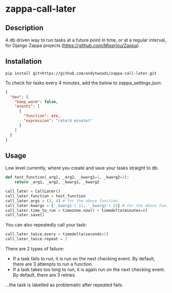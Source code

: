 # zappa-call-later

## Description
A db driven way to run tasks at a future point in time, or at a regular interval, for Django Zappa projects (https://github.com/Miserlou/Zappa).

## Installation
```
pip install git+https://github.com/andytwoods/zappa-call-later.git
```
To check for tasks every 4 minutes, add the below to zappa_settings.json:
 
```json
{
  "dev": {
    "keep_warm": false,
    "events": [
      {
        "function": src,
        "expression": "rate(4 minute)"
      }
    ]
  }
}
```
## Usage
Low level currently, where you create and save your tasks straight to db.

```python
def test_function(_arg1, _arg2, _kwarg1=1, _kwarg2=2):
    return _arg1, _arg2, _kwarg1, _kwarg2

call_later = CallLater()
call_later.function = test_function
call_later.args = (3, 4) # for the above function
call_later.kwargs = {'_kwarg1': 11, '_kwarg2': 22} # for the above function
call_later.time_to_run = timezone.now() + timedelta(minutes=8)
call_later.save()
```

You can also repeatedly call your task:
```python
call_later_twice.every = timedelta(seconds=1)
call_later_twice.repeat = 2
```

There are 2 types of failure:
- If a task fails to run, it is run on the next checking event. By default, there are 3 attempts to run a function.
- If a task takes too long to run, it is again run on the next checking event. By default, there are 3 retries.

...the task is labelled as problematic after repeated fails.
